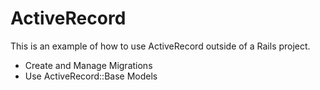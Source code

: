 # ActiveRecord

This is an example of how to use ActiveRecord outside of a Rails project.

* Create and Manage Migrations
* Use ActiveRecord::Base Models